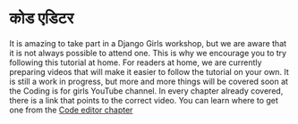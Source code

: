 # कोड एडिटर

It is amazing to take part in a Django Girls workshop, but we are aware that it is not always possible to attend one. This is why we encourage you to try following this tutorial at home. For readers at home, we are currently preparing videos that will make it easier to follow the tutorial on your own. It is still a work in progress, but more and more things will be covered soon at the Coding is for girls YouTube channel. In every chapter already covered, there is a link that points to the correct video. You can learn where to get one from the [Code editor chapter](./code_editor/README.md)